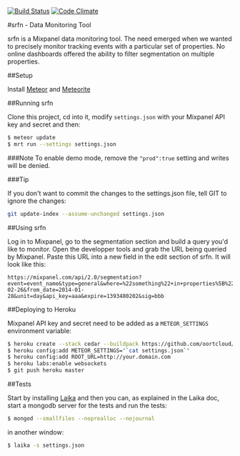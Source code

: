[![Build Status](https://travis-ci.org/errows/srfn.png?branch=master)](https://travis-ci.org/errows/srfn)
[![Code Climate](https://codeclimate.com/github/errows/srfn.png)](https://codeclimate.com/github/errows/srfn)

#srfn - Data Monitoring Tool

srfn is a Mixpanel data monitoring tool. The need emerged when we wanted to precisely monitor tracking events with a particular set of properties. No online dashboards offered the ability to filter segmentation on multiple properties.

##Setup

Install [Meteor](http://meteor.com) and [Meteorite](https://github.com/oortcloud/meteorite)

##Running srfn

Clone this project, cd into it, modify ```settings.json``` with your Mixpanel API key and secret and then:

``` sh
$ meteor update
$ mrt run --settings settings.json
```

###Note
To enable demo mode, remove the ```"prod":true``` setting and writes will be denied.

###Tip

If you don't want to commit the changes to the settings.json file, tell GIT to ignore the changes:

``` sh
git update-index --assume-unchanged settings.json
```

##Using srfn

Log in to Mixpanel, go to the segmentation section and build a query you'd like to monitor. Open the developper tools and grab the URL being queried by Mixpanel. Paste this URL into a new field in the edit section of srfn. It will look like this:

```
https://mixpanel.com/api/2.0/segmentation?event=event_name&type=general&where=%22something%22+in+properties%5B%22somewhere%22%5D&to_date=2014-02-26&from_date=2014-01-28&unit=day&api_key=aaa&expire=1393480202&sig=bbb
```

##Deploying to Heroku

Mixpanel API key and secret need to be added as a ```METEOR_SETTINGS``` environment variable:

``` sh
$ heroku create --stack cedar --buildpack https://github.com/oortcloud/heroku-buildpack-meteorite.git
$ heroku config:add METEOR_SETTINGS="`cat settings.json`"
$ heroku config:add ROOT_URL=http://your.domain.com
$ heroku labs:enable websockets
$ git push heroku master
```

##Tests

Start by installing [Laika](http://arunoda.github.io/laika/) and then you can, as explained in the Laika doc, start a mongodb server for the tests and run the tests:

``` sh
$ mongod --smallfiles --noprealloc --nojournal
```

in another window:

``` sh
$ laika -s settings.json
```
